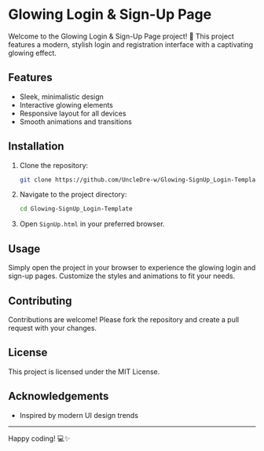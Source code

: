 # Glowing Login & Sign-Up Page

Welcome to the Glowing Login & Sign-Up Page project! 🌟 This project features a modern, stylish login and registration interface with a captivating glowing effect.

## Features

- Sleek, minimalistic design
- Interactive glowing elements
- Responsive layout for all devices
- Smooth animations and transitions

## Installation

1. Clone the repository:
    ```bash
    git clone https://github.com/UncleDre-w/Glowing-SignUp_Login-Template.git
2. Navigate to the project directory:
    ```bash
    cd Glowing-SignUp_Login-Template
    ```
3. Open `SignUp.html` in your preferred browser.

## Usage

Simply open the project in your browser to experience the glowing login and sign-up pages. Customize the styles and animations to fit your needs.

## Contributing

Contributions are welcome! Please fork the repository and create a pull request with your changes.

## License

This project is licensed under the MIT License. 

## Acknowledgements

- Inspired by modern UI design trends
---

Happy coding! 💻✨
